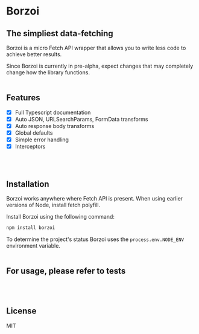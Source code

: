 # Borzoi

## The simpliest data-fetching

Borzoi is a micro Fetch API wrapper that allows you to write less code to achieve better results.

Since Borzoi is currently in pre-alpha, expect changes that may completely change how the library functions.
<br>
<br>

## Features

-   [x] Full Typescript documentation
-   [x] Auto JSON, URLSearchParams, FormData transforms
-   [x] Auto response body transforms
-   [x] Global defaults
-   [x] Simple error handling
-   [x] Interceptors

<br>
<br>

## Installation

Borzoi works anywhere where Fetch API is present. When using earlier versions of Node, install fetch polyfill.

Install Borzoi using the following command:

```sh
npm install borzoi
```

To determine the project's status Borzoi uses the `process.env.NODE_ENV` environment variable.
<br>
<br>

## For usage, please refer to tests

<br><br>

## License

MIT
